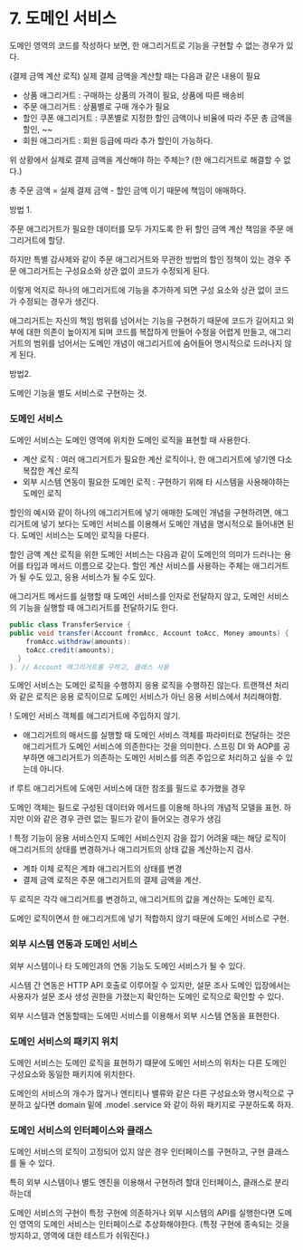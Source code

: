 # 7. 도메인 서비스

도메인 영역의 코드를 작성하다 보면, 한 애그리거트로 기능을 구현할 수 없는 경우가 있다. 

(결제 금액 계산 로직) 실제 결제 금액을 계산할 때는 다음과 같은 내용이 필요

- 상품 애그리거트 : 구매하는 상품의 가격이 필요, 상품에 따른 배송비
- 주문 애그리거트 : 상품별로 구매 개수가 필요
- 할인 쿠폰 애그리거트 : 쿠폰별로 지정한 할인 금액이나 비율에 따라 주문 총 금액을 할인, ~~
- 회원 애그리거트 : 회원 등급에 따라 추가 할인이 가능하다.

위 상황에서 실제로 결제 금액을 계산해야 하는 주체는? (한 애그리거트로 해결할 수 없다.)

총 주문 금액 = 실제 결제 금액 - 할인 금액 이기 때문에 책임이 애매하다.

방법 1. 

주문 애그리거트가 필요한 데이터를 모두 가지도록 한 뒤 할인 금액 계산 책임을 주문 애그리거트에 할당.

하지만 특별 감사제와 같이 주문 애그리거트와 무관한 방법의 할인 정책이 있는 경우 주문 애그리거트는 구성요소와 상관 없이 코드가 수정되게 된다.

이렇게 억지로 하나의 애그리거트에 기능을 추가하게 되면 구성 요소와 상관 없이 코드가 수정되는 경우가 생긴다. 

애그리거트는 자신의 책임 범위를 넘어서는 기능을 구현하기 때문에 코드가 길어지고 외부에 대한 의존이 높아지게 되며 코드를 복잡하게 만들어 수정을 어렵게 만들고, 애그리거트의 범위를 넘어서는 도메인 개념이 애그리거트에 숨어들어 명시적으로 드러나지 않게 된다.

방법2.

도메인 기능을 별도 서비스로 구현하는 것.

### 도메인 서비스

도메인 서비스는 도메인 영역에 위치한 도메인 로직을 표현할 때 사용한다. 

- 계산 로직 : 여러 애그리거트가 필요한 계산 로직이나, 한 애그리거트에 넣기엔 다소 복잡한 계산 로직
- 외부 시스템 연동이 필요한 도메인 로직 : 구현하기 위해 타 시스템을 사용해야하는 도메인 로직

할인의 예시와 같이 하나의 애그리거트에 넣기 애매한 도메인 개념을 구현하려면, 애그리거트에 넣기 보다는 도메인 서비스를 이용해서 도메인 개념을 명시적으로 들어내면 된다. 도메인 서비스는 도메인 로직을 다룬다.

할인 금액 계산 로직을 위한 도메인 서비스는 다음과 같이 도메인의 의미가 드러나는 용어를 타입과 메서드 이름으로 갖는다. 할인 계산 서비스를 사용하는 주체는 애그리거트가 될 수도 있고, 응용 서비스가 될 수도 있다.

애그리거트 메서드를 실행할 때 도메인 서비스를 인자로 전달하지 않고, 도메인 서비스의 기능을 실행할 때 애그리거트를 전달하기도 한다.

```java
public class TransferService {
public void transfer(Account fromAcc, Account toAcc, Money amounts) {
    fromAcc.withdraw(amounts):
    toAcc.credit(amounts);
  }
}. // Account 애그리거트를 구하고, 클래스 사용

```

도메인 서비스는 도메인 로직을 수행하지 응용 로직을 수행하진 않는다. 트랜잭션 처리와 같은 로직은 응용 로직이므로 도메인 서비스가 아닌 응용 서비스에서 처리해야함.

! 도메인 서비스 객체를 애그리거트에 주입하지 않기.

- 애그리거트의 매서드를 실행할 때 도메인 서비스 객체를 파라미터로 전달하는 것은 애그리거트가 도메인 서비스에 의존한다는 것을 의미한다. 스프링 DI 와 AOP를 공부하면 애그리거트가 의존하는 도메인 서비스를 의존 주입으로 처리하고 싶을 수 있는데 아니다.

if 루트 애그리거트에 도에민 서비스에 대한 참조를 필드로 추가했을 경우

도메인 객체는 필드로 구성된 데이터와 메서드를 이용해 하나의 개념적 모델을 표현. 하지만 이와 같은 경우 관련 없는 필드가 같이 들어오는 경우가 생김

! 특정 기능이 응용 서비스인지 도메인 서비스인지 감을 잡기 어려울 때는 해당 로직이 애그리거트의 상태를 변경하거나 애그리거트의 상태 값을 계산하는지 검사.

- 계좌 이체 로직은 계좌 애그리거트의 상태를 변경
- 결제 금액 로직은 주문 애그리거트의 결제 금액을 계산.

두 로직은 각각 애그리거트를 변경하고, 애그리거트의 값을 계산하는 도메인 로직.

도메인 로직이면서 한 애그리거트에 넣기 적합하지 않기 때문에 도메인 서비스로 구현.

### 외부 시스템 연동과 도메인 서비스

외부 시스템이나 타 도메인과의 연동 기능도 도메인 서비스가 될 수 있다. 

시스템 간 연동은 HTTP API 호출로 이루어질 수 있지만, 설문 조사 도메인 입장에서는 사용자가 설문 조사 생성 권한을 가졌는지 확인하는 도메인 로직으로 확인할 수 있다.

외부 시스템과 연동할때는 도에민 서비스를 이용해서 외부 시스템 연동을 표현한다.

### 도메인 서비스의 패키지 위치

도메인 서비스는 도메인 로직을 표현하기 떄문에 도메인 서비스의 위차는 다른 도메인 구성요소와 동일한 패키지에 위치한다.

도메인의 서비스의 개수가 많거나 엔티티나 밸류와 같은 다른 구성요소와 명시적으로 구분하고 싶다면 domain 밑에 .model .service 와 같이 하위 패키지로 구분하도록 하자.

### 도메인 서비스의 인터페이스와 클래스

도메인 서비스의 로직이 고정되어 있지 않은 경우 인터페이스를 구현하고, 구현 클래스를 둘 수 있다.

특히 외부 시스템이나 별도 엔진을 이용해서 구현하려 할대 인터페이스, 클래스로 분리하는데

도메인 서비스의 구현이 특정 구현에 의존하거나 외부 시스템의 API를 실행한다면 도메인 영역의 도메인 서비스는 인터페이스로 추상화해야한다. (특정 구현에 종속되는 것을 방지하고, 영역에 대한 테스트가 쉬워진다.)